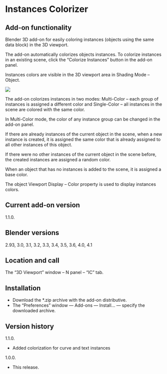 # Instances Colorizer
Add-on functionality
-
Blender 3D add-on for easily coloring instances (objects using the same data block) in the 3D viewport.

The add-on automatically colorizes objects instances. To colorize instances in an existing scene, click the “Colorize Instances” button in the add-on panel.

Instances colors are visible in the 3D viewport area in Shading Mode – Object.

<img src="https://b3d.interplanety.org/wp-content/upload_content/2021/11/preview_01_1200x600-560x280.jpg"><p>

The add-on colorizes instances in two modes: Multi-Color – each group of instances is assigned a different color and Single-Color – all instances in the scene are colored with the same color.

In Multi-Color mode, the color of any instance group can be changed in the add-on panel.

If there are already instances of the current object in the scene, when a new instance is created, it is assigned the same color that is already assigned to all other instances of this object.

If there were no other instances of the current object in the scene before, the created instances are assigned a random color.

When an object that has no instances is added to the scene, it is assigned a base color.

The object Viewport Display – Color property is used to display instances colors.

Current add-on version
-
1.1.0.

Blender versions
-
2.93, 3.0, 3.1, 3.2, 3.3, 3.4, 3.5, 3.6, 4.0, 4.1 

Location and call
-
The “3D Viewport” window – N panel – “IC” tab.

Installation
-
- Download the *.zip archive with the add-on distributive.
- The “Preferences” window — Add-ons — Install… — specify the downloaded archive.

Version history
-
1.1.0.
- Added colorization for curve and text instances

1.0.0.
- This release.
